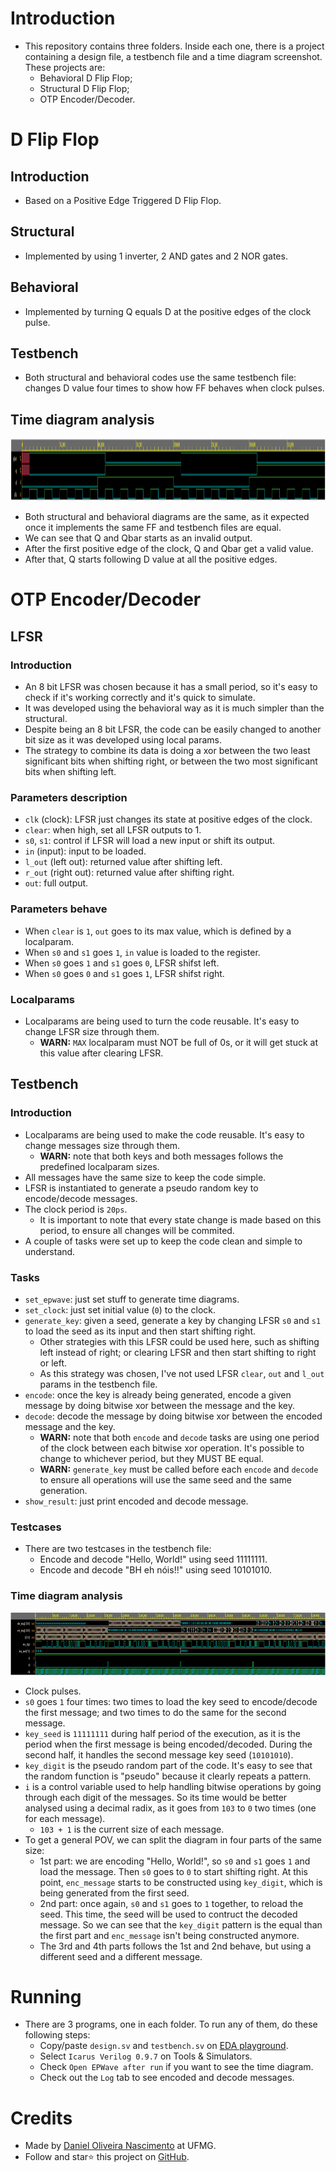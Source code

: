 # Introduction

- This repository contains three folders. Inside each one, there is a project containing a design file, a testbench file and a time diagram screenshot. These projects are:
  - Behavioral D Flip Flop;
  - Structural D Flip Flop;
  - OTP Encoder/Decoder.

# D Flip Flop

## Introduction

- Based on a Positive Edge Triggered D Flip Flop.

## Structural

- Implemented by using 1 inverter, 2 AND gates and 2 NOR gates.

## Behavioral

- Implemented by turning Q equals D at the positive edges of the clock pulse.

## Testbench

- Both structural and behavioral codes use the same testbench file: changes D value four times to show how FF behaves when clock pulses.

## Time diagram analysis

<img src="./behavioral_d_ff/time_diagram.png" height="100px" width="1000px" />

- Both structural and behavioral diagrams are the same, as it expected once it implements the same FF and testbench files are equal.
- We can see that Q and Qbar starts as an invalid output.
- After the first positive edge of the clock, Q and Qbar get a valid value.
- After that, Q starts following D value at all the positive edges.

# OTP Encoder/Decoder
## LFSR

### Introduction

- An 8 bit LFSR was chosen because it has a small period, so it's easy to check if it's working correctly and it's quick to simulate.
- It was developed using the behavioral way as it is much simpler than the structural.
- Despite being an 8 bit LFSR, the code can be easily changed to another bit size as it was developed using local params.
- The strategy to combine its data is doing a xor between the two least significant bits when shifting right, or between the two most significant bits when shifting left.

### Parameters description

- `clk` (clock): LFSR just changes its state at positive edges of the clock.
- `clear`: when high, set all LFSR outputs to 1.
- `s0`, `s1`: control if LFSR will load a new input or shift its output.
- `in` (input): input to be loaded.
- `l_out` (left out): returned value after shifting left.
- `r_out` (right out): returned value after shifting right.
- `out`: full output.

### Parameters behave

- When `clear` is `1`, `out` goes to its max value, which is defined by a localparam.
- When `s0` and `s1` goes `1`, `in` value is loaded to the register.
- When `s0` goes `1` and `s1` goes `0`, LFSR shifst left.
- When `s0` goes `0` and `s1` goes `1`, LFSR shifst right.

### Localparams

- Localparams are being used to turn the code reusable. It's easy to change LFSR size through them.
  - **WARN:** `MAX` localparam must NOT be full of 0s, or it will get stuck at this value after clearing LFSR.

## Testbench

### Introduction

- Localparams are being used to make the code reusable. It's easy to change messages size through them.
  - **WARN:** note that both keys and both messages follows the predefined localparam sizes.
- All messages have the same size to keep the code simple.
- LFSR is instantiated to generate a pseudo random key to encode/decode messages.
- The clock period is `20ps`.
  - It is important to note that every state change is made based on this period, to ensure all changes will be commited.
- A couple of tasks were set up to keep the code clean and simple to understand.
  
### Tasks

- `set_epwave`: just set stuff to generate time diagrams.
- `set_clock`: just set initial value (`0`) to the clock.
- `generate_key`: given a seed, generate a key by changing LFSR `s0` and `s1` to load the seed as its input and then start shifting right.
  - Other strategies with this LFSR could be used here, such as shifting left instead of right; or clearing LFSR and then start shifting to right or left.
  - As this strategy was chosen, I've not used LFSR `clear`, `out` and `l_out` params in the testbench file.
- `encode`: once the key is already being generated, encode a given message by doing bitwise xor between the message and the key.
- `decode`: decode the message by doing bitwise xor between the encoded message and the key.
  - **WARN:** note that both `encode` and `decode` tasks are using one period of the clock between each bitwise xor operation. It's possible to change to whichever period, but they MUST BE equal.
  - **WARN:** `generate_key` must be called before each `encode` and `decode` to ensure all operations will use the same seed and the same generation.
- `show_result`: just print encoded and decode message.

### Testcases

- There are two testcases in the testbench file:
  - Encode and decode "Hello, World!" using seed 11111111.
  - Encode and decode "BH eh nóis!!" using seed 10101010.

### Time diagram analysis

<img src="./otp_enc_dec/time_diagram.png" height="100px" width="1000px" />

- Clock pulses.
- `s0` goes `1` four times: two times to load the key seed to encode/decode the first message; and two times to do the same for the second message.
- `key_seed` is `11111111` during half period of the execution, as it is the period when the first message is being encoded/decoded. During the second half, it handles the second message key seed (`10101010`).
- `key_digit` is the pseudo random part of the code. It's easy to see that the random function is "pseudo" because it clearly repeats a pattern.
- `i` is a control variable used to help handling bitwise operations by going through each digit of the messages. So its time would be better analysed using a decimal radix, as it goes from `103` to `0` two times (one for each message).
  - `103 + 1` is the current size of each message.
- To get a general POV, we can split the diagram in four parts of the same size:
  - 1st part: we are encoding "Hello, World!", so `s0` and `s1` goes `1` and load the message. Then `s0` goes to `0` to start shifting right. At this point, `enc_message` starts to be constructed using `key_digit`, which is being generated from the first seed.
  - 2nd part: once again, `s0` and `s1` goes to `1` together, to reload the seed. This time, the seed will be used to contruct the decoded message. So we can see that the `key_digit` pattern is the equal than the first part and `enc_message` isn't being constructed anymore.
  - The 3rd and 4th parts follows the 1st and 2nd behave, but using a different seed and a different message.

# Running

- There are 3 programs, one in each folder. To run any of them, do these following steps: 
  - Copy/paste `design.sv` and `testbench.sv` on [EDA playground](https://www.edaplayground.com/).
  - Select `Icarus Verilog 0.9.7` on Tools & Simulators.
  - Check `Open EPWave after run` if you want to see the time diagram.
  - Check out the `Log` tab to see encoded and decode messages.

# Credits

- Made by [Daniel Oliveira Nascimento](https://ondaniel.com.br/) at UFMG.
- Follow and star:star: this project on [GitHub](https://github.com/ondanieldev/ufmg-isl).